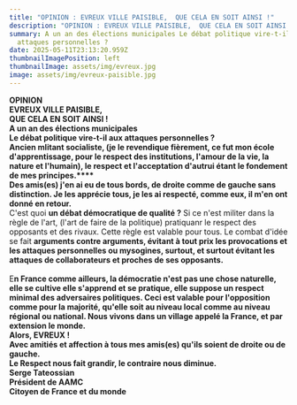 ```yaml
---
title: "OPINION : EVREUX VILLE PAISIBLE,  QUE CELA EN SOIT AINSI !"
description: "OPINION : EVREUX VILLE PAISIBLE,  QUE CELA EN SOIT AINSI !"
summary: A un an des élections municipales Le débat politique vire-t-il aux
  attaques personnelles ?
date: 2025-05-11T23:13:20.959Z
thumbnailImagePosition: left
thumbnailImage: assets/img/evreux.jpg
image: assets/img/evreux-paisible.jpg
---
```

**OPINION**\
**EVREUX VILLE PAISIBLE,\
QUE CELA EN SOIT AINSI !****\
A un an des élections municipales\
Le débat politique vire-t-il aux attaques personnelles ?****\
Ancien mlitant socialiste, (je le revendique fièrement, ce fut mon école d'apprentissage, pour le respect des institutions, l'amour de la vie, la nature et l'humain), le respect et l'acceptation d'autrui étant le fondement de mes principes.****\
Des amis(es) j'en ai eu de tous bords, de droite comme de gauche sans distinction. Je les apprécie tous, je les ai respecté, comme eux, il m'en ont donné en retour.**\
C'est quoi **un débat démocratique de qualité ?** Si ce n'est militer dans la règle de l'art, (l'art de faire de la politique) pratiquanr le respect des opposants et des rivaux. Cette règle est valable pour tous. Le combat d'idée se fait **arguments contre arguments, évitant à tout prix les provocations et les attaques personnelles ou mysogines, surtout, et surtout évitant les attaques de collaborateurs et proches de ses opposants.**\
\
E**n France comme ailleurs, la démocratie n'est pas une chose naturelle, elle se cultive elle s'apprend et se pratique, elle suppose un respect minimal des adversaires politiques. Ceci est valable pour l'opposition comme pour la majorité, qu'elle soit au niveau local comme au niveau régional ou national. Nous vivons dans un village appelé la France, et par extension le monde.\
Alors, EVREUX !****\
Avec amitiés et affection à tous mes amis(es) qu'ils soient de droite ou de gauche.\
Le Respect nous fait grandir, le contraire nous diminue.****\
Serge Tateossian\
Président de AAMC\
Citoyen de France et du monde**